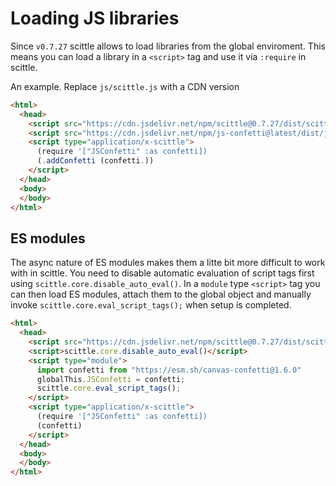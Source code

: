 # Loading JS libraries

Since `v0.7.27` scittle allows to load libraries from the global enviroment.
This means you can load a library in a `<script>` tag and use it via `:require` in scittle.

An example. Replace `js/scittle.js` with a CDN version

``` html
<html>
  <head>
    <script src="https://cdn.jsdelivr.net/npm/scittle@0.7.27/dist/scittle.js" type="application/javascript"></script>
    <script src="https://cdn.jsdelivr.net/npm/js-confetti@latest/dist/js-confetti.browser.js"></script>
    <script type="application/x-scittle">
      (require '["JSConfetti" :as confetti])
      (.addConfetti (confetti.))
    </script>
  </head>
  <body>
  </body>
</html>
```

## ES modules

The async nature of ES modules makes them a litte bit more difficult to work
with in scittle. You need to disable automatic evaluation of script tags first
using `scittle.core.disable_auto_eval()`.  In a `module` type `<script>` tag you
can then load ES modules, attach them to the global object and manually invoke
`scittle.core.eval_script_tags();` when setup is completed.

``` html
<html>
  <head>
    <script src="https://cdn.jsdelivr.net/npm/scittle@0.7.27/dist/scittle.js" type="application/javascript"></script>
    <script>scittle.core.disable_auto_eval()</script>
    <script type="module">
      import confetti from "https://esm.sh/canvas-confetti@1.6.0"
      globalThis.JSConfetti = confetti;
      scittle.core.eval_script_tags();
    </script>
    <script type="application/x-scittle">
      (require '["JSConfetti" :as confetti])
      (confetti)
    </script>
  </head>
  <body>
  </body>
</html>
```
